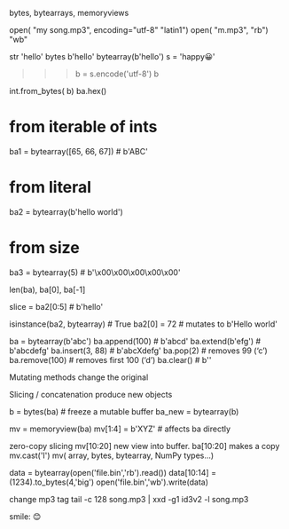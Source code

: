 bytes, bytearrays, memoryviews

open( "my song.mp3", encoding="utf-8" "latin1") 
open( "m.mp3", "rb") "wb"


str 'hello'
bytes b'hello' 
bytearray(b'hello')
s = 'happy😀'
>>> b = s.encode('utf-8')
>>> b

int.from_bytes( b)
ba.hex()

# from iterable of ints
ba1 = bytearray([65, 66, 67])      # b'ABC'
# from literal
ba2 = bytearray(b'hello world')
# from size
ba3 = bytearray(5)                 # b'\x00\x00\x00\x00\x00'

len(ba), ba[0], ba[-1]

slice = ba2[0:5]                 # b'hello'

isinstance(ba2, bytearray)         # True
ba2[0] = 72                        # mutates to b'Hello world'

ba = bytearray(b'abc')
ba.append(100)       # b'abcd'
ba.extend(b'efg')    # b'abcdefg'
ba.insert(3, 88)     # b'abcXdefg'
ba.pop(2)            # removes 99 (‘c’)
ba.remove(100)       # removes first 100 (‘d’)
ba.clear()           # b''

Mutating methods change the original

Slicing / concatenation produce new objects

b = bytes(ba)        # freeze a mutable buffer
ba_new = bytearray(b)


mv = memoryview(ba)
mv[1:4] = b'XYZ'     # affects ba directly

zero-copy slicing mv[10:20] new view into buffer. ba[10:20] makes a copy
mv.cast('I')
mv( array, bytes, bytearray, NumPy types...)

data = bytearray(open('file.bin','rb').read())
data[10:14] = (1234).to_bytes(4,'big')
open('file.bin','wb').write(data)


change mp3 tag
tail -c 128 song.mp3 | xxd -g1
id3v2 -l song.mp3

smile: 😊

